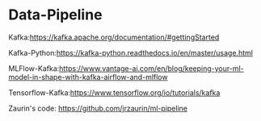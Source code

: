 # Data-Pipeline
Kafka:https://kafka.apache.org/documentation/#gettingStarted

Kafka-Python:https://kafka-python.readthedocs.io/en/master/usage.html

MLFlow-Kafka:https://www.vantage-ai.com/en/blog/keeping-your-ml-model-in-shape-with-kafka-airflow-and-mlflow

Tensorflow-Kafka:https://www.tensorflow.org/io/tutorials/kafka

Zaurin's code: https://github.com/jrzaurin/ml-pipeline
